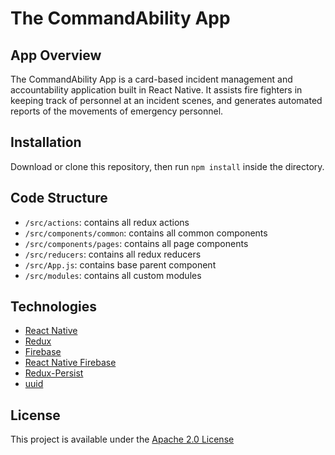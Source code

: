 # The CommandAbility App

## App Overview
The CommandAbility App is a card-based incident management and accountability application built in React Native. It assists fire fighters in keeping track of personnel at an incident scenes, and generates automated reports of the movements of emergency personnel. 

## Installation

Download or clone this repository, then run `npm install` inside the directory. 

## Code Structure
- `/src/actions`: contains all redux actions
- `/src/components/common`: contains all common components
- `/src/components/pages`: contains all page components
- `/src/reducers`: contains all redux reducers
- `/src/App.js`: contains base parent component
- `/src/modules`: contains all custom modules

## Technologies
 - [React Native](https://facebook.github.io/react-native/)
 - [Redux](https://redux.js.org/)
 - [Firebase](https://firebase.google.com/)
 - [React Native Firebase](https://rnfirebase.io/)
 - [Redux-Persist](https://github.com/rt2zz/redux-persist)
 - [uuid](https://github.com/kelektiv/node-uuid)


## License
This project is available under the [Apache 2.0 License](https://github.com/CommandAbility/CAA-2019/blob/master/LICENSE)

